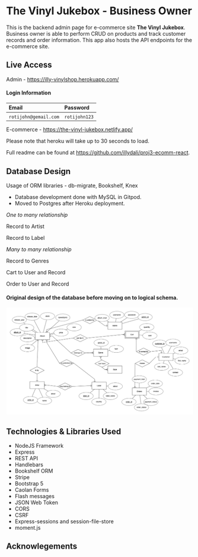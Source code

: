 
# The Vinyl Jukebox - Business Owner 

This is the backend admin page for e-commerce site **The Vinyl Jukebox**. Business owner is able to perform CRUD on products and track customer records and order information.
This app also hosts the API endpoints for the e-commerce site.

## Live Access 

Admin - https://illy-vinylshop.herokuapp.com/

#### Login Information


| Email | Password    |                
| :-------- | :------- | 
| `rotijohn@gemail.com` | `rotijohn123` |  

E-commerce - https://the-vinyl-jukebox.netlify.app/

Please note that heroku will take up to 30 seconds to load.

Full readme can be found at https://github.com/illydali/proj3-ecomm-react.

## Database Design
Usage of ORM libraries - db-migrate, Bookshelf, Knex 

- Database development done with MySQL in Gitpod. 
- Moved to Postgres after Heroku deployment. 

*One to many relationship*

Record to Artist

Record to Label

*Many to many relationship*

Record to Genres 

Cart to User and Record

Order to User and Record

#### Original design of the database before moving on to logical schema. 

![Original ERD](vinylshop_erd.png)

## Technologies & Libraries Used
- NodeJS Framework
- Express 
- REST API
- Handlebars
- Bookshelf ORM
- Stripe
- Bootstrap 5
- Caolan Forms 
- Flash messages
- JSON Web Token 
- CORS
- CSRF
- Express-sessions and session-file-store
- moment.js

## Acknowlegements
